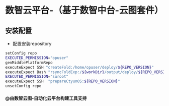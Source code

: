 # 数智云平台-（基于数智中台-云图套件）

## 安装配置

- 配置安装repository

```bash
setConfig repo
EXECUTED_PERMISSION="opuser"
genMiddlePlatformRepo
executeExpect SSH "createFold:/home/opuser/deploy/${REPO_VERSION}"
executeExpect Bash "rsyncFoldExp:/${workDir}/output/deploy/${REPO_VERSION} /home/opuser/deploy/${REPO_VERSION}"
EXECUTED_PERMISSION="suroot"
executeExpect SSH  "prepareCtyunOS:${REPO_VERSION}"
unsetConfig repo
```

#### @由数智云图-自动化云平台构建工具支持
